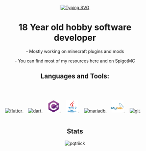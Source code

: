 <p align = "center"><a href="https://git.io/typing-svg"><img src="https://readme-typing-svg.demolab.com?font=Raleway&duration=3000&color=520CFF&background=5B00FF06&center=true&vCenter=true&random=false&width=456&lines=Discord+Bot+Developer;Skript+Developer;Minecraft+Plugins" alt="Typing SVG" /></a>
<h1 align="center">18 Year old hobby software developer</h1>


<p align="center"> - Mostly working on minecraft plugins and mods
<p align="center"> - You can find most of my resources here and on SpigotMC

<h2 align="center">Languages and Tools:</h2>
<br></br>
<p align="center">
<a href="https://flutter.dev" target="_blank" rel="noreferrer"> <img src="https://www.vectorlogo.zone/logos/flutterio/flutterio-icon.svg" alt="flutter" width="40" height="40"/> </a>
<img width="12" />
<a href="https://dart.dev" target="_blank" rel="noreferrer"> <img src="https://www.vectorlogo.zone/logos/dartlang/dartlang-icon.svg" alt="dart" width="40" height="40"/> </a> 
<img width="12" />
<a href="https://www.w3schools.com/cs/" target="_blank" rel="noreferrer"> <img src="https://raw.githubusercontent.com/devicons/devicon/master/icons/csharp/csharp-original.svg" alt="csharp" width="40" height="40"/> </a>
<img width="12" />
<a href="https://www.java.com" target="_blank" rel="noreferrer"> <img src="https://raw.githubusercontent.com/devicons/devicon/master/icons/java/java-original.svg" alt="java" width="40" height="40"/> </a> 
<img width="12" /> 
<a href="https://mariadb.org/" target="_blank" rel="noreferrer"> <img src="https://www.vectorlogo.zone/logos/mariadb/mariadb-icon.svg" alt="mariadb" width="40" height="40"/> </a> 
<img width="12" />
<a href="https://www.mysql.com/" target="_blank" rel="noreferrer"> <img src="https://raw.githubusercontent.com/devicons/devicon/master/icons/mysql/mysql-original-wordmark.svg" alt="mysql" width="40" height="40"/> </a>
<img width="12" />
<a href="https://git-scm.com/" target="_blank" rel="noreferrer"> <img src="https://www.vectorlogo.zone/logos/git-scm/git-scm-icon.svg" alt="git" width="40" height="40"/> </a>
<img width="12" />
<br></br>

<h2 align="center">Stats</h2>

<p align="center"> <img src="https://github-readme-stats.vercel.app/api?username=pqtriick&show_icons=true&theme=dark&locale=en" alt="pqtriick" /></p>
<br></br>
